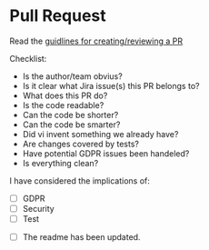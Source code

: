 # Pull Request

Read the [guidlines for creating/reviewing a PR](https://obviux.atlassian.net/wiki/spaces/DEV/pages/985104540/Making+Reviewing+Pull+Request)


Checklist:
* Is the author/team obvius?
* Is it clear what Jira issue(s) this PR belongs to?
* What does this PR do?
* Is the code readable?
* Can the code be shorter?
* Can the code be smarter?
* Did vi invent something we already have?
* Are changes covered by tests?
* Have potential GDPR issues been handeled?
* Is everything clean?

I have considered the implications of:
* [ ] GDPR
* [ ] Security
* [ ] Test

- [ ] The readme has been updated.